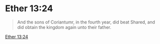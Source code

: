 # Ether 13:24

> And the sons of Coriantumr, in the fourth year, did beat Shared, and did obtain the kingdom again unto their father.

[Ether 13:24](https://www.churchofjesuschrist.org/study/scriptures/bofm/ether/13?lang=eng&id=p24#p24)


